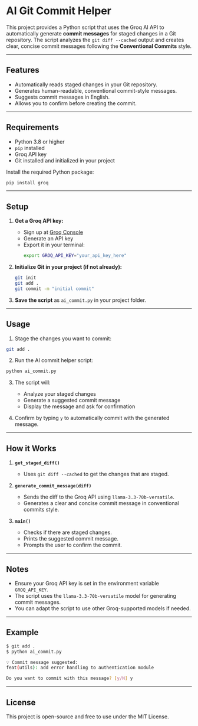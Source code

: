 # AI Git Commit Helper

This project provides a Python script that uses the Groq AI API to automatically generate **commit messages** for staged changes in a Git repository. The script analyzes the `git diff --cached` output and creates clear, concise commit messages following the **Conventional Commits** style.

---

## Features

- Automatically reads staged changes in your Git repository.
- Generates human-readable, conventional commit-style messages.
- Suggests commit messages in English.
- Allows you to confirm before creating the commit.

---

## Requirements

- Python 3.8 or higher
- `pip` installed
- Groq API key
- Git installed and initialized in your project

Install the required Python package:

```bash
pip install groq
```

---

## Setup

1. **Get a Groq API key:**
   - Sign up at [Groq Console](https://console.groq.com/)
   - Generate an API key
   - Export it in your terminal:
     ```bash
     export GROQ_API_KEY="your_api_key_here"
     ```

2. **Initialize Git in your project (if not already):**
   ```bash
   git init
   git add .
   git commit -m "initial commit"
   ```

3. **Save the script** as `ai_commit.py` in your project folder.

---

## Usage

1. Stage the changes you want to commit:

```bash
git add .
```

2. Run the AI commit helper script:

```bash
python ai_commit.py
```

3. The script will:
   - Analyze your staged changes
   - Generate a suggested commit message
   - Display the message and ask for confirmation

4. Confirm by typing `y` to automatically commit with the generated message.

---

## How it Works

1. **`get_staged_diff()`**
   - Uses `git diff --cached` to get the changes that are staged.

2. **`generate_commit_message(diff)`**
   - Sends the diff to the Groq API using `llama-3.3-70b-versatile`.
   - Generates a clear and concise commit message in conventional commits style.

3. **`main()`**
   - Checks if there are staged changes.
   - Prints the suggested commit message.
   - Prompts the user to confirm the commit.

---

## Notes

- Ensure your Groq API key is set in the environment variable `GROQ_API_KEY`.
- The script uses the `llama-3.3-70b-versatile` model for generating commit messages.
- You can adapt the script to use other Groq-supported models if needed.

---

## Example

```bash
$ git add .
$ python ai_commit.py

💡 Commit message suggested:
feat(utils): add error handling to authentication module

Do you want to commit with this message? [y/N] y
```

---

## License

This project is open-source and free to use under the MIT License.


